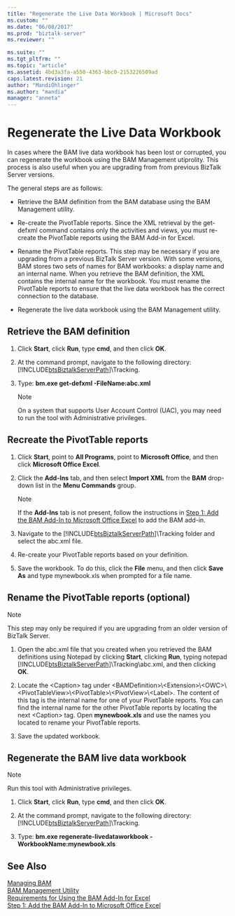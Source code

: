 ```yaml
---
title: "Regenerate the Live Data Workbook | Microsoft Docs"
ms.custom: ""
ms.date: "06/08/2017"
ms.prod: "biztalk-server"
ms.reviewer: ""

ms.suite: ""
ms.tgt_pltfrm: ""
ms.topic: "article"
ms.assetid: 4bd3a3fa-a550-4363-bbc0-2153226509ad
caps.latest.revision: 21
author: "MandiOhlinger"
ms.author: "mandia"
manager: "anneta"
---
```

# Regenerate the Live Data Workbook
In cases where the BAM live data workbook has been lost or corrupted, you can regenerate the workbook using the BAM Management utiprolity. This process is also useful when you are upgrading from from previous BizTalk Server versions.
  
 The general steps are as follows:  
  
-   Retrieve the BAM definition from the BAM database using the BAM Management utility.  
  
-   Re-create the PivotTable reports. Since the XML retrieval by the get-defxml command contains only the activities and views, you must re-create the PivotTable reports using the BAM Add-in for Excel.  
  
-   Rename the PivotTable reports. This step may be necessary if you are upgrading from a previous BizTalk Server version. With some versions, BAM stores two sets of names for BAM workbooks: a display name and an internal name. When you retrieve the BAM definition, the XML contains the internal name for the workbook. You must rename the PivotTable reports to ensure that the live data workbook has the correct connection to the database.  
  
-   Regenerate the live data workbook using the BAM Management utility.  
  
## Retrieve the BAM definition  
  
1. Click **Start**, click **Run**, type **cmd**, and then click **OK**.  
  
2. At the command prompt, navigate to the following directory: [!INCLUDE[btsBiztalkServerPath](../includes/btsbiztalkserverpath-md.md)]\Tracking.  
  
3. Type: **bm.exe get-defxml -FileName:abc.xml**  
  
   > [!NOTE]
   >  On a system that supports User Account Control (UAC), you may need to run the tool with Administrative privileges.  
  
## Recreate the PivotTable reports  
  
1. Click **Start**, point to **All Programs**, point to **Microsoft Office**, and then click **Microsoft Office Excel**.  
  
2. Click the **Add-Ins** tab, and then select **Import XML** from the **BAM** drop-down list in the **Menu Commands** group.  
  
   > [!NOTE]
   >  If the **Add-Ins** tab is not present, follow the instructions in [Step 1: Add the BAM Add-In to Microsoft Office Excel](http://msdn.microsoft.com/library/3400969f-0c54-4a75-979d-ad2f7af86448) to add the BAM add-in.  
  
3. Navigate to the [!INCLUDE[btsBiztalkServerPath](../includes/btsbiztalkserverpath-md.md)]\Tracking folder and select the abc.xml file.  
  
4. Re-create your PivotTable reports based on your definition.  
  
5. Save the workbook. To do this, click the **File** menu, and then click **Save As** and type mynewbook.xls when prompted for a file name.  
  
## Rename the PivotTable reports (optional)  

> [!NOTE]
> This step may only be required if you are upgrading from an older version of BizTalk Server. 

1. Open the abc.xml file that you created when you retrieved the BAM definitions using Notepad by clicking **Start**, clicking **Run**, typing notepad [!INCLUDE[btsBiztalkServerPath](../includes/btsbiztalkserverpath-md.md)]\Tracking\abc.xml, and then clicking **OK**.  
  
2. Locate the \<Caption\> tag under \<BAMDefinition\>\\<Extension\>\\<OWC\>\\<PivotTableView\>\\<PivotTable\>\\<PivotView\>\\<Label\>. The content of this tag is the internal name for one of your PivotTable reports. You can find the internal name for the other PivotTable reports by locating the next \<Caption\> tag. Open **mynewbook.xls** and use the names you located to rename your PivotTable reports.  
  
3. Save the updated workbook.    
 
  
## Regenerate the BAM live data workbook  

> [!NOTE]
>  Run this tool with Administrative privileges.  


1. Click **Start**, click **Run**, type **cmd**, and then click **OK**.  
  
2. At the command prompt, navigate to the following directory: [!INCLUDE[btsBiztalkServerPath](../includes/btsbiztalkserverpath-md.md)]\Tracking.  
  
3. Type: **bm.exe regenerate-livedataworkbook -WorkbookName:mynewbook.xls**  
  
## See Also  
 [Managing BAM](../core/managing-bam.md)   
 [BAM Management Utility](../core/bam-management-utility.md)   
 [Requirements for Using the BAM Add-In for Excel](../core/requirements-for-using-the-bam-add-in-for-excel.md)   
 [Step 1: Add the BAM Add-In to Microsoft Office Excel](http://msdn.microsoft.com/library/3400969f-0c54-4a75-979d-ad2f7af86448)